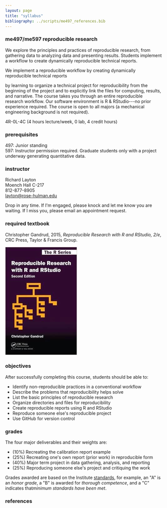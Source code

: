 ```yaml
---
layout: page
title: "syllabus"
bibliography: ../scripts/me497_references.bib  
---
```


### me497/me597 reproducible research 

We explore the principles and practices of reproducible research, from gathering data to analyzing data and presenting results. Students implement a  workflow to create dynamically reproducible technical reports. 




We implement a  reproducible workflow by creating dynamically reproducible technical reports

by learning to organize a technical project for reproducibility from the beginning of the project and to explicitly link the files for computing, results, and narrative. The course takes you through an entire reproducible research workflow. Our software environment is R & RStudio---no prior experience required. The course is open to all majors (a mechanical engineering background is not required). 

4R-0L-4C (4 hours lecture/week, 0 lab, 4 credit hours)


### prerequisites

497: Junior standing    
597: Instructor permission required. Graduate students only with a project underway generating quantitative data.    



### instructor

Richard Layton    
Moench Hall C-217    
812-877-8905    
layton@rose-hulman.edu    

Drop in any time. If I'm engaged, please knock and let me know you are waiting. If I miss you, please email an appointment request.


### required textbook

Christopher Gandrud, 2015, *Reproducible Research with R and RStudio, 2/e*, CRC Press, Taylor & Francis Group.

![](../resources/images/gandrud-cover.jpg)

### objectives

After successfully completing this course, students should be able to:

- Identify non-reproducible practices in a conventional workflow 
- Describe the problems that reproducibility helps solve 
- List the basic principles of reproducible research 
- Organize directories and files for reproducibility 
- Create reproducible reports using R and RStudio 
- Reproduce someone else's reproducible project 
- Use GitHub for version control 
 
### grades

The four major deliverables and their weights are: 

- (10%) Recreating the calibration report example 
- (25%) Recreating one's own report (prior work) in reproducible form 
- (40%) Major term project in data gathering, analysis, and reporting 
- (25%) Reproducing someone else's project and critiquing the work 

Grades awarded are based on the Institute [standards](www.rose-hulman.edu/offices-services/registrar/rules-procedures/grades.aspx), for example, an "A" is an *honor grade*, a "B" is awarded for *thorough competence*, and a "C" indicates that*minimum standards have been met*.


### references











